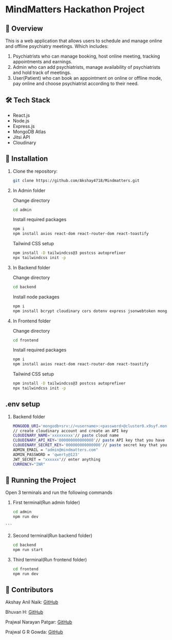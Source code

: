 # MindMatters Hackathon Project

## 🚀 Overview
This is a web application that allows users to schedule and manage online and offline psychiatry meetings. 
Which includes:
1) Psychiatrists who can manage booking, host online meeting, tracking appointments and earnings.
2) Admin who can add psychiatrists, manage availability of psychiatrists and hold track of meetings.
3) User(Patient) who can book an appointment on online or offline mode, pay online and choose psychiatrist according to their need.

## 🛠 Tech Stack
- React.js
- Node.js
- Express.js
- MongoDB Atlas
- Jitsi API
- Cloudinary

## 🔧 Installation
1. Clone the repository:
   ```sh
   git clone https://github.com/Akshay4718/Mindmatters.git

2. In Admin folder
   
   Change directory
   ```sh
   cd admin
   ```

   Install required packages
   ```sh
   npm i
   npm install axios react-dom react-router-dom react-toastify
   ```

   Tailwind CSS setup
   ```sh
   npm install -D tailwindcss@3 postcss autoprefixer
   npx tailwindcss init -p
   ```

3. In Backend folder

   Change directory
   ```sh
   cd backend
   ```

   Install node packages
   ```sh
   npm i
   npm install bcrypt cloudinary cors dotenv express jsonwebtoken mongoose multer nodemon validator
   ```

4. In Frontend folder

   Change directory
   ```sh
   cd frontend
   ```

   Install required packages
   ```sh
   npm i
   npm install axios react-dom react-router-dom react-toastify
   ```

   Tailwind CSS setup
   ```sh
   npm install -D tailwindcss@3 postcss autoprefixer
   npx tailwindcss init -p
   ```

## .env setup

1. Backend folder
   ```sh
   MONGODB_URI='mongodb+srv://<username>:<password>@cluster0.x9syf.mongodb.net/mindmatters?retryWrites=true&w=majority&appName=Cluster0' //login to mongodb atlas -> create free deployment -> view collection -> copy and paste connection string
   // create cloudinary account and create an API key
   CLOUDINARY_NAME='xxxxxxxxx'// paste cloud name
   CLOUDINARY_API_KEY='000000000000000'// paste API key that you have generated
   CLOUDINARY_SECRET_KEY='000000000000000'// paste secret key that you have generated
   ADMIN_EMAIL = "admin@mindmatters.com"
   ADMIN_PASSWORD = 'qwerty@123'
   JWT_SECRET = "xxxxxx"// enter anything
   CURRENCY="INR"
   ```
## 🚀 Running the Project

   Open 3 terminals and run the following commands
   1. First terminal(Run admin folder)
      ```sh
      cd admin
      npm run dev
    ```
   
   2. Second terminal(Run backend folder)
      ```sh
      cd backend
      npm run start
      ```
      
   3. Third terminal(Run frontend folder)
      ```sh
      cd frontend
      npm run dev
      ```

## 📌 Contributors
   Akshay Anil Naik: [GitHub](https://github.com/Akshay4718)
   
   Bhuvan H: [GitHub](https://github.com/BhuvanH317)
   
   Prajwal Narayan Patgar: [GitHub](https://github.com/PrajwalNP160)
   
   Prajwal G R Gowda: [GitHub](https://github.com/Prajwal-GR)
